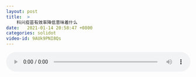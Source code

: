 ```yaml
---
layout: post
title:  >
    科兴疫苗有效率降低意味着什么
date:   2021-01-14 20:58:47 +0800
categories: solidot
video-id: 9AUk9PNI8Qs
---
```


<audio src="/assets/34c6cbeddc807e289e83c95f66809cb3.mp3" style="width: 100%;" controls></audio>


